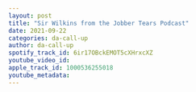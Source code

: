 ```yaml
---
layout: post
title: "Sir Wilkins from the Jobber Tears Podcast"
date: 2021-09-22
categories: da-call-up
author: da-call-up
spotify_track_id: 6ir17OBckEMOT5cXHrxcXZ
youtube_video_id: 
apple_track_id: 1000536255018
youtube_metadata: 
---
```

